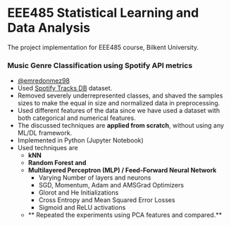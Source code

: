 # EEE485 Statistical Learning and Data Analysis
The project implementation for EEE485 course, Bilkent University.
### Music Genre Classification using Spotify API metrics
 - [@emredonmez98](@emredonmez98)
 - Used [Spotify Tracks DB](https://www.kaggle.com/zaheenhamidani/ultimate-spotify-tracks-db) dataset.
 - Removed severely underrepresented classes, and shaved the samples sizes to make the equal in size and normalized data in preprocessing. 
 - Used different features of the data since we have used a dataset with both categorical and numerical features. 
 - The discussed techniques are **applied from scratch**, without using any ML/DL framework. 
 - Implemented in Python (Jupyter Notebook)
 -  Used techniques are
	- **kNN**
	- **Random Forest and** 
	- **Multilayered Perceptron (MLP) / Feed-Forward Neural Network**
		- Varying Number of layers and neurons
		- SGD, Momentum, Adam and AMSGrad Optimizers
		- Glorot and He Initializations
		- Cross Entropy and Mean Squared Error Losses
		- Sigmoid and ReLU activations 
	- ** Repeated the experiments using PCA features and compared.** 


